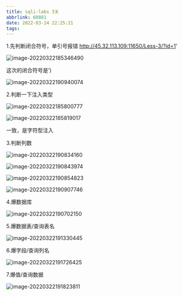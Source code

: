 ```yaml
---
title: sqli-labs 3关
abbrlink: 60881
date: 2022-03-24 22:25:21
tags:
---
```

1.先判断闭合符号，单引号报错 http://45.32.113.109:11650/Less-3/?id=1'

![image-20220322185346490](sqli-labs-3关/image-20220322185346490.png)

这次的闭合符号是’)

![image-20220322190940074](sqli-labs-3关/image-20220322190940074.png)

2.判断一下注入类型

![image-20220322185800777](sqli-labs-3关/image-20220322185800777.png)

![image-20220322185819017](sqli-labs-3关/image-20220322185819017.png)

一致，是字符型注入

3.判断列数

![image-20220322190834160](sqli-labs-3关/image-20220322190834160.png)

![image-20220322190843974](sqli-labs-3关/image-20220322190843974.png)

![image-20220322190854823](sqli-labs-3关/image-20220322190854823.png)

![image-20220322190907746](sqli-labs-3关/image-20220322190907746.png)

4.爆数据库

![image-20220322190702150](sqli-labs-3关/image-20220322190702150.png)

5.爆数据表/查询表名

![image-20220322191330445](sqli-labs-3关/image-20220322191330445.png)

6.爆字段/查询列名

![image-20220322191726425](sqli-labs-3关/image-20220322191726425.png)

7.爆值/查询数据

![image-20220322191823811](sqli-labs-3关/image-20220322191823811.png)
